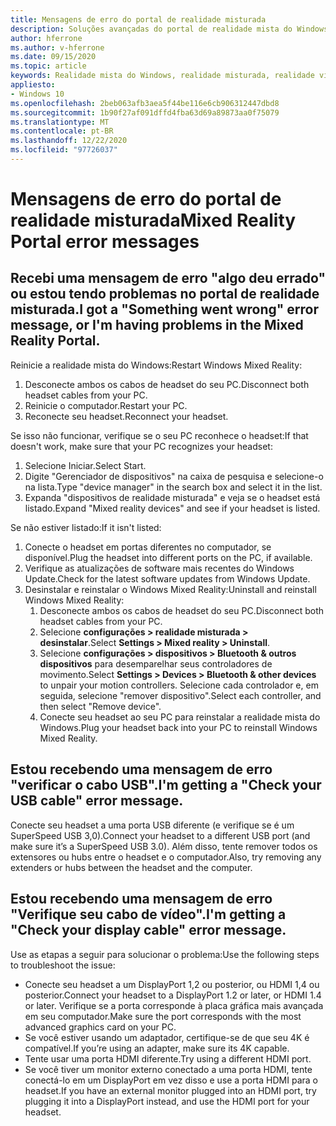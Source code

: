 ```yaml
---
title: Mensagens de erro do portal de realidade misturada
description: Soluções avançadas do portal de realidade mista do Windows para solução de problemas que vão além da nossa documentação de suporte padrão do consumidor.
author: hferrone
ms.author: v-hferrone
ms.date: 09/15/2020
ms.topic: article
keywords: Realidade mista do Windows, realidade misturada, realidade virtual, VR, MR, solução de problemas, erros, ajuda, suporte, portal de realidade misturada
appliesto:
- Windows 10
ms.openlocfilehash: 2beb063afb3aea5f44be116e6cb906312447dbd8
ms.sourcegitcommit: 1b90f27af091dffd4fba63d69a89873aa0f75079
ms.translationtype: MT
ms.contentlocale: pt-BR
ms.lasthandoff: 12/22/2020
ms.locfileid: "97726037"
---
```

# <a name="mixed-reality-portal-error-messages"></a><span data-ttu-id="e2627-104">Mensagens de erro do portal de realidade misturada</span><span class="sxs-lookup"><span data-stu-id="e2627-104">Mixed Reality Portal error messages</span></span>

## <a name="i-got-a-something-went-wrong-error-message-or-im-having-problems-in-the-mixed-reality-portal"></a><span data-ttu-id="e2627-105">Recebi uma mensagem de erro "algo deu errado" ou estou tendo problemas no portal de realidade misturada.</span><span class="sxs-lookup"><span data-stu-id="e2627-105">I got a "Something went wrong" error message, or I'm having problems in the Mixed Reality Portal.</span></span>

<span data-ttu-id="e2627-106">Reinicie a realidade mista do Windows:</span><span class="sxs-lookup"><span data-stu-id="e2627-106">Restart Windows Mixed Reality:</span></span>
1. <span data-ttu-id="e2627-107">Desconecte ambos os cabos de headset do seu PC.</span><span class="sxs-lookup"><span data-stu-id="e2627-107">Disconnect both headset cables from your PC.</span></span>
2. <span data-ttu-id="e2627-108">Reinicie o computador.</span><span class="sxs-lookup"><span data-stu-id="e2627-108">Restart your PC.</span></span>
3. <span data-ttu-id="e2627-109">Reconecte seu headset.</span><span class="sxs-lookup"><span data-stu-id="e2627-109">Reconnect your headset.</span></span>

<span data-ttu-id="e2627-110">Se isso não funcionar, verifique se o seu PC reconhece o headset:</span><span class="sxs-lookup"><span data-stu-id="e2627-110">If that doesn't work, make sure that your PC recognizes your headset:</span></span>
1. <span data-ttu-id="e2627-111">Selecione Iniciar.</span><span class="sxs-lookup"><span data-stu-id="e2627-111">Select Start.</span></span>
2. <span data-ttu-id="e2627-112">Digite "Gerenciador de dispositivos" na caixa de pesquisa e selecione-o na lista.</span><span class="sxs-lookup"><span data-stu-id="e2627-112">Type "device manager" in the search box and select it in the list.</span></span> 
3. <span data-ttu-id="e2627-113">Expanda "dispositivos de realidade misturada" e veja se o headset está listado.</span><span class="sxs-lookup"><span data-stu-id="e2627-113">Expand "Mixed reality devices" and see if your headset is listed.</span></span> 

<span data-ttu-id="e2627-114">Se não estiver listado:</span><span class="sxs-lookup"><span data-stu-id="e2627-114">If it isn't listed:</span></span>
1. <span data-ttu-id="e2627-115">Conecte o headset em portas diferentes no computador, se disponível.</span><span class="sxs-lookup"><span data-stu-id="e2627-115">Plug the headset into different ports on the PC, if available.</span></span>
2. <span data-ttu-id="e2627-116">Verifique as atualizações de software mais recentes do Windows Update.</span><span class="sxs-lookup"><span data-stu-id="e2627-116">Check for the latest software updates from Windows Update.</span></span>
3. <span data-ttu-id="e2627-117">Desinstalar e reinstalar o Windows Mixed Reality:</span><span class="sxs-lookup"><span data-stu-id="e2627-117">Uninstall and reinstall Windows Mixed Reality:</span></span>
    1. <span data-ttu-id="e2627-118">Desconecte ambos os cabos de headset do seu PC.</span><span class="sxs-lookup"><span data-stu-id="e2627-118">Disconnect both headset cables from your PC.</span></span>
    2. <span data-ttu-id="e2627-119">Selecione **configurações > realidade misturada > desinstalar**.</span><span class="sxs-lookup"><span data-stu-id="e2627-119">Select **Settings  > Mixed reality > Uninstall**.</span></span>
    3. <span data-ttu-id="e2627-120">Selecione **configurações > dispositivos > Bluetooth & outros dispositivos** para desemparelhar seus controladores de movimento.</span><span class="sxs-lookup"><span data-stu-id="e2627-120">Select **Settings  > Devices  > Bluetooth & other devices** to unpair your motion controllers.</span></span> <span data-ttu-id="e2627-121">Selecione cada controlador e, em seguida, selecione "remover dispositivo".</span><span class="sxs-lookup"><span data-stu-id="e2627-121">Select each controller, and then select "Remove device".</span></span>
    4. <span data-ttu-id="e2627-122">Conecte seu headset ao seu PC para reinstalar a realidade mista do Windows.</span><span class="sxs-lookup"><span data-stu-id="e2627-122">Plug your headset back into your PC to reinstall Windows Mixed Reality.</span></span>
    
## <a name="im-getting-a-check-your-usb-cable-error-message"></a><span data-ttu-id="e2627-123">Estou recebendo uma mensagem de erro "verificar o cabo USB".</span><span class="sxs-lookup"><span data-stu-id="e2627-123">I'm getting a "Check your USB cable" error message.</span></span>

<span data-ttu-id="e2627-124">Conecte seu headset a uma porta USB diferente (e verifique se é um SuperSpeed USB 3,0).</span><span class="sxs-lookup"><span data-stu-id="e2627-124">Connect your headset to a different USB port (and make sure it’s a SuperSpeed USB 3.0).</span></span> <span data-ttu-id="e2627-125">Além disso, tente remover todos os extensores ou hubs entre o headset e o computador.</span><span class="sxs-lookup"><span data-stu-id="e2627-125">Also, try removing any extenders or hubs between the headset and the computer.</span></span>

## <a name="im-getting-a-check-your-display-cable-error-message"></a><span data-ttu-id="e2627-126">Estou recebendo uma mensagem de erro "Verifique seu cabo de vídeo".</span><span class="sxs-lookup"><span data-stu-id="e2627-126">I'm getting a "Check your display cable" error message.</span></span>

<span data-ttu-id="e2627-127">Use as etapas a seguir para solucionar o problema:</span><span class="sxs-lookup"><span data-stu-id="e2627-127">Use the following steps to troubleshoot the issue:</span></span>
* <span data-ttu-id="e2627-128">Conecte seu headset a um DisplayPort 1,2 ou posterior, ou HDMI 1,4 ou posterior.</span><span class="sxs-lookup"><span data-stu-id="e2627-128">Connect your headset to a DisplayPort 1.2 or later, or HDMI 1.4 or later.</span></span> <span data-ttu-id="e2627-129">Verifique se a porta corresponde à placa gráfica mais avançada em seu computador.</span><span class="sxs-lookup"><span data-stu-id="e2627-129">Make sure the port corresponds with the most advanced graphics card on your PC.</span></span>
* <span data-ttu-id="e2627-130">Se você estiver usando um adaptador, certifique-se de que seu 4K é compatível.</span><span class="sxs-lookup"><span data-stu-id="e2627-130">If you’re using an adapter, make sure its 4K capable.</span></span>
* <span data-ttu-id="e2627-131">Tente usar uma porta HDMI diferente.</span><span class="sxs-lookup"><span data-stu-id="e2627-131">Try using a different HDMI port.</span></span>
* <span data-ttu-id="e2627-132">Se você tiver um monitor externo conectado a uma porta HDMI, tente conectá-lo em um DisplayPort em vez disso e use a porta HDMI para o headset.</span><span class="sxs-lookup"><span data-stu-id="e2627-132">If you have an external monitor plugged into an HDMI port, try plugging it into a DisplayPort instead, and use the HDMI port for your headset.</span></span>
